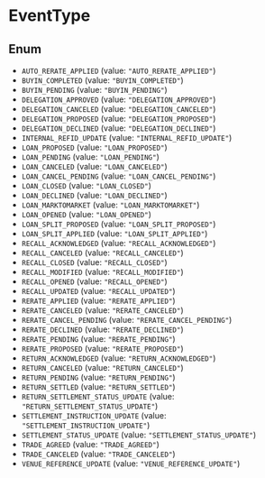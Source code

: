 # EventType

## Enum

* `AUTO_RERATE_APPLIED` (value: `"AUTO_RERATE_APPLIED"`)
* `BUYIN_COMPLETED` (value: `"BUYIN_COMPLETED"`)
* `BUYIN_PENDING` (value: `"BUYIN_PENDING"`)
* `DELEGATION_APPROVED` (value: `"DELEGATION_APPROVED"`)
* `DELEGATION_CANCELED` (value: `"DELEGATION_CANCELED"`)
* `DELEGATION_PROPOSED` (value: `"DELEGATION_PROPOSED"`)
* `DELEGATION_DECLINED` (value: `"DELEGATION_DECLINED"`)
* `INTERNAL_REFID_UPDATE` (value: `"INTERNAL_REFID_UPDATE"`)
* `LOAN_PROPOSED` (value: `"LOAN_PROPOSED"`)
* `LOAN_PENDING` (value: `"LOAN_PENDING"`)
* `LOAN_CANCELED` (value: `"LOAN_CANCELED"`)
* `LOAN_CANCEL_PENDING` (value: `"LOAN_CANCEL_PENDING"`)
* `LOAN_CLOSED` (value: `"LOAN_CLOSED"`)
* `LOAN_DECLINED` (value: `"LOAN_DECLINED"`)
* `LOAN_MARKTOMARKET` (value: `"LOAN_MARKTOMARKET"`)
* `LOAN_OPENED` (value: `"LOAN_OPENED"`)
* `LOAN_SPLIT_PROPOSED` (value: `"LOAN_SPLIT_PROPOSED"`)
* `LOAN_SPLIT_APPLIED` (value: `"LOAN_SPLIT_APPLIED"`)
* `RECALL_ACKNOWLEDGED` (value: `"RECALL_ACKNOWLEDGED"`)
* `RECALL_CANCELED` (value: `"RECALL_CANCELED"`)
* `RECALL_CLOSED` (value: `"RECALL_CLOSED"`)
* `RECALL_MODIFIED` (value: `"RECALL_MODIFIED"`)
* `RECALL_OPENED` (value: `"RECALL_OPENED"`)
* `RECALL_UPDATED` (value: `"RECALL_UPDATED"`)
* `RERATE_APPLIED` (value: `"RERATE_APPLIED"`)
* `RERATE_CANCELED` (value: `"RERATE_CANCELED"`)
* `RERATE_CANCEL_PENDING` (value: `"RERATE_CANCEL_PENDING"`)
* `RERATE_DECLINED` (value: `"RERATE_DECLINED"`)
* `RERATE_PENDING` (value: `"RERATE_PENDING"`)
* `RERATE_PROPOSED` (value: `"RERATE_PROPOSED"`)
* `RETURN_ACKNOWLEDGED` (value: `"RETURN_ACKNOWLEDGED"`)
* `RETURN_CANCELED` (value: `"RETURN_CANCELED"`)
* `RETURN_PENDING` (value: `"RETURN_PENDING"`)
* `RETURN_SETTLED` (value: `"RETURN_SETTLED"`)
* `RETURN_SETTLEMENT_STATUS_UPDATE` (value: `"RETURN_SETTLEMENT_STATUS_UPDATE"`)
* `SETTLEMENT_INSTRUCTION_UPDATE` (value: `"SETTLEMENT_INSTRUCTION_UPDATE"`)
* `SETTLEMENT_STATUS_UPDATE` (value: `"SETTLEMENT_STATUS_UPDATE"`)
* `TRADE_AGREED` (value: `"TRADE_AGREED"`)
* `TRADE_CANCELED` (value: `"TRADE_CANCELED"`)
* `VENUE_REFERENCE_UPDATE` (value: `"VENUE_REFERENCE_UPDATE"`)
